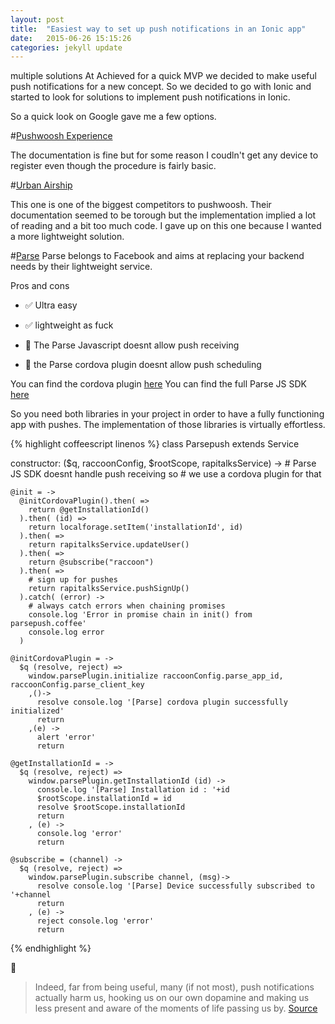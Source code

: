 ```yaml
---
layout: post
title:  "Easiest way to set up push notifications in an Ionic app"
date:   2015-06-26 15:15:26
categories: jekyll update
---
```

multiple solutions
At Achieved for a quick MVP we decided to make useful push notifications for a new concept.
So we decided to go with Ionic and started to look for solutions to implement push notifications in Ionic.

So a quick look on Google gave me a few options.

#[Pushwoosh Experience][pw]

The documentation is fine but for some reason I coudln't get any device to register even though the procedure is fairly basic.

#[Urban Airship][urban-airship]

This one is one of the biggest competitors to pushwoosh. Their documentation seemed to be torough but the implementation implied a lot of reading and a bit too much code. I gave up on this one because I wanted a more lightweight solution.

#[Parse][parse]
Parse belongs to Facebook and aims at replacing your backend needs by their lightweight service.

Pros and cons

- :white_check_mark: Ultra easy
- :white_check_mark: lightweight as fuck

- :no_entry_sign: The Parse Javascript doesnt allow push receiving
- :no_entry_sign: the Parse cordova plugin doesnt allow push scheduling

You can find the cordova plugin [here][cordova_plugin]
You can find the full Parse JS SDK [here][js_sdk]

So you need both libraries in your project in order to have a fully functioning app with pushes.
The implementation of those libraries is virtually effortless.


{% highlight coffeescript  linenos %}
class Parsepush extends Service

  constructor: ($q, raccoonConfig, $rootScope, rapitalksService) ->
    # Parse JS SDK doesnt handle push receiving so
    # we use a cordova plugin for that

    @init = ->
      @initCordovaPlugin().then( =>
        return @getInstallationId()
      ).then( (id) =>
        return localforage.setItem('installationId', id)
      ).then( =>
        return rapitalksService.updateUser()
      ).then( =>
        return @subscribe("raccoon")
      ).then( =>
        # sign up for pushes
        return rapitalksService.pushSignUp()
      ).catch( (error) ->
        # always catch errors when chaining promises
        console.log 'Error in promise chain in init() from parsepush.coffee'
        console.log error
      )

    @initCordovaPlugin = ->
      $q (resolve, reject) =>
        window.parsePlugin.initialize raccoonConfig.parse_app_id, raccoonConfig.parse_client_key
        ,()->
          resolve console.log '[Parse] cordova plugin successfully initialized'
          return
        ,(e) ->
          alert 'error'
          return

    @getInstallationId = ->
      $q (resolve, reject) =>
        window.parsePlugin.getInstallationId (id) ->
          console.log '[Parse] Installation id : '+id
          $rootScope.installationId = id
          resolve $rootScope.installationId
          return
        , (e) ->
          console.log 'error'
          return

    @subscribe = (channel) ->
      $q (resolve, reject) =>
        window.parsePlugin.subscribe channel, (msg)->
          resolve console.log '[Parse] Device successfully subscribed to '+channel
          return
        , (e) ->
          reject console.log 'error'
          return

{% endhighlight %}

:raised_hands:


> Indeed, far from being useful, many (if not most), push notifications actually harm us, hooking us on our own dopamine and making us less present and aware of the moments of life passing us by. [Source][apple-watch]

[urban-airship]: http://urbanairship.com/
[apple-watch]: http://techcrunch.com/2015/04/25/the-apple-watch-can-be-a-sixth-sense/?ncid=rss#.6pznpr:euWA
[parse]: https://www.parse.com/
[pw]: https://www.pushwoosh.com/
[cordova_plugin]: https://github.com/benjie/phonegap-parse-plugin
[js_sdk]: https://parse.com/docs/js/guide

